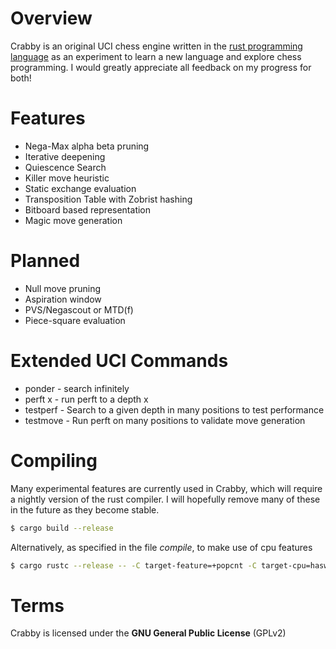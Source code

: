 # Overview
Crabby is an original UCI chess engine written in the [rust programming language](https://www.rust-lang.org/) as an experiment to learn a new language and explore chess programming.
I would greatly appreciate all feedback on my progress for both!

# Features
* Nega-Max alpha beta pruning
* Iterative deepening
* Quiescence Search
* Killer move heuristic
* Static exchange evaluation
* Transposition Table with Zobrist hashing
* Bitboard based representation
* Magic move generation

# Planned
* Null move pruning
* Aspiration window
* PVS/Negascout or MTD(f)
* Piece-square evaluation

# Extended UCI Commands
* ponder - search infinitely
* perft x - run perft to a depth x
* testperf - Search to a given depth in many positions to test performance
* testmove - Run perft on many positions to validate move generation

# Compiling
Many experimental features are currently used in Crabby, which will require a nightly version of the rust compiler.
I will hopefully remove many of these in the future as they become stable.
```sh
$ cargo build --release
```
Alternatively, as specified in the file *compile*, to make use of cpu features
```sh
$ cargo rustc --release -- -C target-feature=+popcnt -C target-cpu=haswell
```
# Terms
Crabby is licensed under the **GNU General Public License** (GPLv2)
